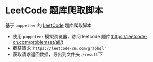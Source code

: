 # LeetCode 题库爬取脚本

基于 `puppeteer` 的 [LeetCode](https://leetcode-cn.com/) 题库爬取脚本

- 使用 `puppeteer` 模拟浏览器，访问 leetcode 题库(https://leetcode-cn.com/problemset/all/)
- 截获请求`'https://leetcode-cn.com/graphql'`
- 获取请求返回数据，导出到文件夹`./result`下